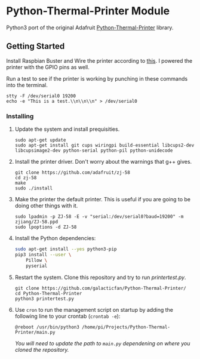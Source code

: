 # Python-Thermal-Printer Module

Python3 port of the original Adafruit [Python-Thermal-Printer](https://github.com/adafruit/Python-Thermal-Printer) library.

## Getting Started

Install Raspbian Buster and Wire the printer according to [this](https://learn.adafruit.com/networked-thermal-printer-using-cups-and-raspberry-pi/connect-and-configure-printer). I powered the printer with the GPIO pins as well.

Run a test to see if the printer is working by punching in these commands into the terminal.

```
stty -F /dev/serial0 19200
echo -e "This is a test.\\n\\n\\n" > /dev/serial0
```

### Installing

1. Update the system and install prequisities.

   ```
   sudo apt-get update
   sudo apt-get install git cups wiringpi build-essential libcups2-dev libcupsimage2-dev python-serial python-pil python-unidecode
   ```

2. Install the printer driver. Don't worry about the warnings that g++ gives.

   ```
   git clone https://github.com/adafruit/zj-58
   cd zj-58
   make
   sudo ./install
   ```

3. Make the printer the default printer. This is useful if you are going to be doing other things with it.

   ```
   sudo lpadmin -p ZJ-58 -E -v "serial:/dev/serial0?baud=19200" -m zjiang/ZJ-58.ppd
   sudo lpoptions -d ZJ-58
   ```

4. Install the Python dependencies:

   ```bash
   sudo apt-get install --yes python3-pip
   pip3 install --user \
       Pillow \
       pyserial
   ```

5. Restart the system. Clone this repository and try to run *printertest.py*.

   ```
   git clone https://github.com/galacticfan/Python-Thermal-Printer/
   cd Python-Thermal-Printer
   python3 printertest.py
   ```
   
6. Use `cron` to run the management script on startup by adding the following line to your crontab (`crontab -e`):

   ```
   @reboot /usr/bin/python3 /home/pi/Projects/Python-Thermal-Printer/main.py
   ```
   
   _You will need to update the path to `main.py` dependening on where you cloned the repository._
